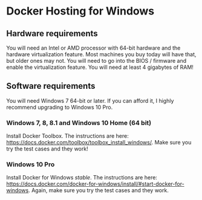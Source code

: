 Docker Hosting for Windows
================

## Hardware requirements

You will need an Intel or AMD processor with 64-bit hardware and the
hardware virtualization feature. Most machines you buy today will have
that, but older ones may not. You will need to go into the BIOS /
firmware and enable the virtualization feature. You will need at least 4
gigabytes of RAM\!

## Software requirements

You will need Windows 7 64-bit or later. If you can afford it, I highly
recommend upgrading to Windows 10 Pro.

### Windows 7, 8, 8.1 and Windows 10 Home (64 bit)

Install Docker Toolbox. The instructions are here:
<https://docs.docker.com/toolbox/toolbox_install_windows/>. Make sure
you try the test cases and they work\!

### Windows 10 Pro

Install Docker for Windows *stable*. The instructions are here:
<https://docs.docker.com/docker-for-windows/install/#start-docker-for-windows>.
Again, make sure you try the test cases and they work.
